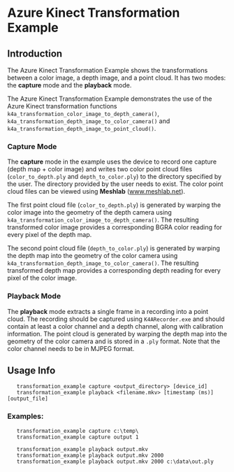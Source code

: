 # Azure Kinect Transformation Example

## Introduction

The Azure Kinect Transformation Example shows the transformations between a color image, a depth image, and a point cloud.
It has two modes: the **capture** mode and the **playback** mode.

The Azure Kinect Transformation Example demonstrates the use of the Azure Kinect transformation functions
`k4a_transformation_color_image_to_depth_camera()`, `k4a_transformation_depth_image_to_color_camera()` and 
`k4a_transformation_depth_image_to_point_cloud()`.

### Capture Mode

The **capture** mode in the example uses the device to record one capture (depth map + color image) and writes two color
point cloud files (`color_to_depth.ply` and `depth_to_color.ply`) to the directory specified by the user. The directory
provided by the user needs to exist. The color point cloud files can be viewed using **Meshlab** (www.meshlab.net).

The first point cloud file (`color_to_depth.ply`) is generated by warping the color image into the geometry of the depth
camera using `k4a_transformation_color_image_to_depth_camera()`. The resulting transformed color image provides a 
corresponding BGRA color reading for every pixel of the depth map.

The second point cloud file (`depth_to_color.ply`) is generated by warping the depth map into the geometry of the color
camera using `k4a_transformation_depth_image_to_color_camera()`. The resulting transformed depth map provides a 
corresponding depth reading for every pixel of the color image.

### Playback Mode

The **playback** mode extracts a single frame in a recording into a point cloud. The recording should be captured using
`K4ARecorder.exe` and should contain at least a color channel and a depth channel, along with calibration information.
The point cloud is generated by warping the depth map into the geometry of the color camera and is stored in a `.ply`
format. Note that the color channel needs to be in MJPEG format.

## Usage Info

       transformation_example capture <output_directory> [device_id]
       transformation_example playback <filename.mkv> [timestamp (ms)] [output_file]

### Examples:

       transformation_example capture c:\temp\
       transformation_example capture output 1

       transformation_example playback output.mkv
       transformation_example playback output.mkv 2000
       transformation_example playback output.mkv 2000 c:\data\out.ply
